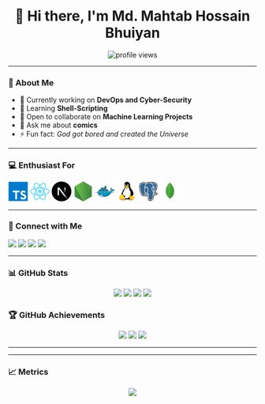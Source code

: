 <h1 align="center">👋 Hi there, I'm Md. Mahtab Hossain Bhuiyan</h1>

<p align="center">
  <img src="https://komarev.com/ghpvc/?username=Mahtab-Hossain&color=green" alt="profile views" />
</p>

---

### 🚀 About Me  
- 🔭 Currently working on **DevOps and Cyber-Security**  
- 🌱 Learning **Shell-Scripting**  
- 👯 Open to collaborate on **Machine Learning Projects**  
- 💬 Ask me about **comics**  
- ⚡ Fun fact: *God got bored and created the Universe*  

---

### 💻 Enthusiast For  
<p align="left">
  <img src="https://raw.githubusercontent.com/devicons/devicon/master/icons/typescript/typescript-original.svg" width="40" height="40"/> 
  <img src="https://raw.githubusercontent.com/devicons/devicon/master/icons/react/react-original.svg" width="40" height="40"/> 
  <img src="https://raw.githubusercontent.com/devicons/devicon/master/icons/nextjs/nextjs-original.svg" width="40" height="40"/> 
  <img src="https://raw.githubusercontent.com/devicons/devicon/master/icons/nodejs/nodejs-original.svg" width="40" height="40"/> 
  <img src="https://raw.githubusercontent.com/devicons/devicon/master/icons/docker/docker-original.svg" width="40" height="40"/> 
  <img src="https://raw.githubusercontent.com/devicons/devicon/master/icons/linux/linux-original.svg" width="40" height="40"/> 
  <img src="https://raw.githubusercontent.com/devicons/devicon/master/icons/postgresql/postgresql-original.svg" width="40" height="40"/> 
  <img src="https://raw.githubusercontent.com/devicons/devicon/master/icons/mongodb/mongodb-original.svg" width="40" height="40"/> 
</p>

---

### 🔗 Connect with Me  
<p align="left">
  <a href="mailto:mahtab.hossain.bhuiyan@gmail.com"><img src="https://img.icons8.com/color/48/gmail-new.png" width="40" /></a>
  <a href="https://www.linkedin.com/in/md-mahtab-hossain-bhuiyan-8a2299167"><img src="https://img.icons8.com/color/48/linkedin.png" width="40" /></a>
  <a href="https://leetcode.com/u/mahtab_hossain"><img src="https://upload.wikimedia.org/wikipedia/commons/1/19/LeetCode_logo_black.png" width="40"/></a>
  <a href="https://github.com/Mahtab-Hossain"><img src="https://img.icons8.com/ios-glyphs/48/github.png" width="40" /></a>
</p>

---

### 📊 GitHub Stats  
<div align="center">

  <!-- Row 1 -->
  <img src="https://github-readme-stats.vercel.app/api?username=Mahtab-Hossain&theme=dark&show_icons=true&count_private=true" width="45%" />
  <img src="https://github-readme-stats.vercel.app/api/top-langs/?username=Mahtab-Hossain&layout=compact&theme=dark" width="45%" />

  <!-- Row 2 -->
  <img src="https://leetcard.jacoblin.cool/mahtab_hossain?theme=dark&font=Roboto&ext=heatmap" width="45%" />
  <img src="https://github-readme-streak-stats.herokuapp.com/?user=Mahtab-Hossain&theme=dark" width="45%" />

</div>

### 🏆 GitHub Achievements  
<p align="center">
  <img src="https://img.shields.io/github/followers/Mahtab-Hossain?style=for-the-badge" />
  <img src="https://img.shields.io/github/stars/Mahtab-Hossain?style=for-the-badge&color=yellow" />
  <img src="https://img.shields.io/github/user-stars/Mahtab-Hossain?style=for-the-badge&color=blue" />
</p>

---



---

### 📈 Metrics  
<p align="center">
  <img src="https://github-readme-activity-graph.vercel.app/graph?username=Mahtab-Hossain&theme=github-dark&hide_border=true" width="90%"/>
</p>
